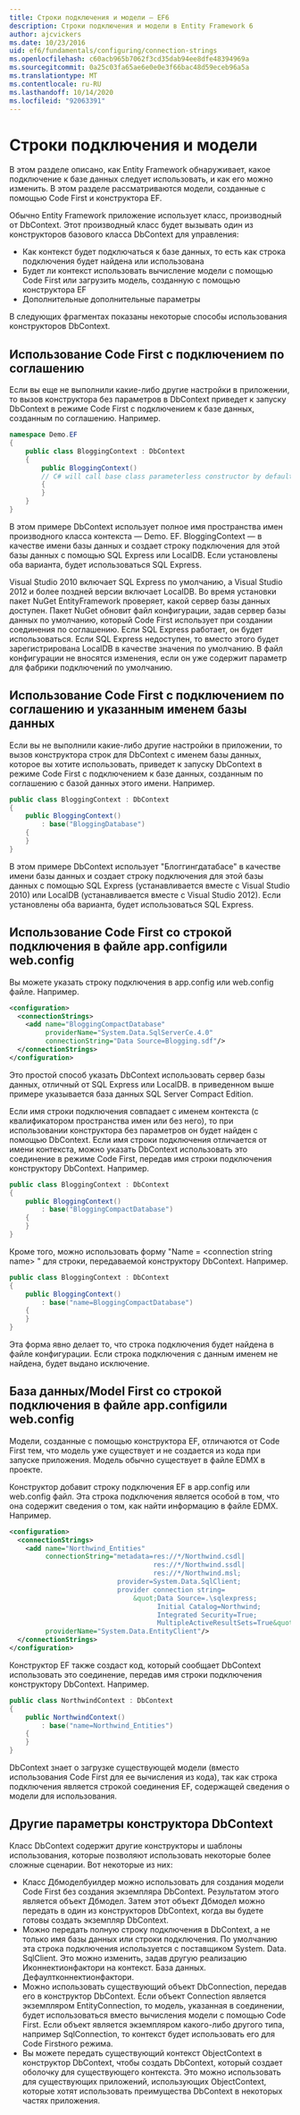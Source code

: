 ```yaml
---
title: Строки подключения и модели — EF6
description: Строки подключения и модели в Entity Framework 6
author: ajcvickers
ms.date: 10/23/2016
uid: ef6/fundamentals/configuring/connection-strings
ms.openlocfilehash: c60acb965b7062f3cd35dab94ee8dfe48394969a
ms.sourcegitcommit: 0a25c03fa65ae6e0e0e3f66bac48d59eceb96a5a
ms.translationtype: MT
ms.contentlocale: ru-RU
ms.lasthandoff: 10/14/2020
ms.locfileid: "92063391"
---
```

# <a name="connection-strings-and-models"></a>Строки подключения и модели
В этом разделе описано, как Entity Framework обнаруживает, какое подключение к базе данных следует использовать, и как его можно изменить. В этом разделе рассматриваются модели, созданные с помощью Code First и конструктора EF.  

Обычно Entity Framework приложение использует класс, производный от DbContext. Этот производный класс будет вызывать один из конструкторов базового класса DbContext для управления:  

- Как контекст будет подключаться к базе данных, то есть как строка подключения будет найдена или использована  
- Будет ли контекст использовать вычисление модели с помощью Code First или загрузить модель, созданную с помощью конструктора EF  
- Дополнительные дополнительные параметры  

В следующих фрагментах показаны некоторые способы использования конструкторов DbContext.  

## <a name="use-code-first-with-connection-by-convention"></a>Использование Code First с подключением по соглашению  

Если вы еще не выполнили какие-либо другие настройки в приложении, то вызов конструктора без параметров в DbContext приведет к запуску DbContext в режиме Code First с подключением к базе данных, созданным по соглашению. Например.  

``` csharp  
namespace Demo.EF
{
    public class BloggingContext : DbContext
    {
        public BloggingContext()
        // C# will call base class parameterless constructor by default
        {
        }
    }
}
```  

В этом примере DbContext использует полное имя пространства имен производного класса контекста — Demo. EF. BloggingContext — в качестве имени базы данных и создает строку подключения для этой базы данных с помощью SQL Express или LocalDB. Если установлены оба варианта, будет использоваться SQL Express.  

Visual Studio 2010 включает SQL Express по умолчанию, а Visual Studio 2012 и более поздней версии включает LocalDB. Во время установки пакет NuGet EntityFramework проверяет, какой сервер базы данных доступен. Пакет NuGet обновит файл конфигурации, задав сервер базы данных по умолчанию, который Code First использует при создании соединения по соглашению. Если SQL Express работает, он будет использоваться. Если SQL Express недоступен, то вместо этого будет зарегистрирована LocalDB в качестве значения по умолчанию. В файл конфигурации не вносятся изменения, если он уже содержит параметр для фабрики подключений по умолчанию.  

## <a name="use-code-first-with-connection-by-convention-and-specified-database-name"></a>Использование Code First с подключением по соглашению и указанным именем базы данных  

Если вы не выполнили какие-либо другие настройки в приложении, то вызов конструктора строк для DbContext с именем базы данных, которое вы хотите использовать, приведет к запуску DbContext в режиме Code First с подключением к базе данных, созданным по соглашению с базой данных этого имени. Например.  

``` csharp  
public class BloggingContext : DbContext
{
    public BloggingContext()
        : base("BloggingDatabase")
    {
    }
}
```  

В этом примере DbContext использует "Блоггингдатабасе" в качестве имени базы данных и создает строку подключения для этой базы данных с помощью SQL Express (устанавливается вместе с Visual Studio 2010) или LocalDB (устанавливается вместе с Visual Studio 2012). Если установлены оба варианта, будет использоваться SQL Express.  

## <a name="use-code-first-with-connection-string-in-appconfigwebconfig-file"></a>Использование Code First со строкой подключения в файле app.configили web.config  

Вы можете указать строку подключения в app.config или web.config файле. Например.  

``` xml  
<configuration>
  <connectionStrings>
    <add name="BloggingCompactDatabase"
         providerName="System.Data.SqlServerCe.4.0"
         connectionString="Data Source=Blogging.sdf"/>
  </connectionStrings>
</configuration>
```  

Это простой способ указать DbContext использовать сервер базы данных, отличный от SQL Express или LocalDB. в приведенном выше примере указывается база данных SQL Server Compact Edition.  

Если имя строки подключения совпадает с именем контекста (с квалификатором пространства имен или без него), то при использовании конструктора без параметров он будет найден с помощью DbContext. Если имя строки подключения отличается от имени контекста, можно указать DbContext использовать это соединение в режиме Code First, передав имя строки подключения конструктору DbContext. Например.  

``` csharp  
public class BloggingContext : DbContext
{
    public BloggingContext()
        : base("BloggingCompactDatabase")
    {
    }
}
```  

Кроме того, можно использовать форму "Name = \<connection string name\> " для строки, передаваемой конструктору DbContext. Например.  

``` csharp  
public class BloggingContext : DbContext
{
    public BloggingContext()
        : base("name=BloggingCompactDatabase")
    {
    }
}
```  

Эта форма явно делает то, что строка подключения будет найдена в файле конфигурации. Если строка подключения с данным именем не найдена, будет выдано исключение.  

## <a name="databasemodel-first-with-connection-string-in-appconfigwebconfig-file"></a>База данных/Model First со строкой подключения в файле app.configили web.config  

Модели, созданные с помощью конструктора EF, отличаются от Code First тем, что модель уже существует и не создается из кода при запуске приложения. Модель обычно существует в файле EDMX в проекте.  

Конструктор добавит строку подключения EF в app.config или web.config файл. Эта строка подключения является особой в том, что она содержит сведения о том, как найти информацию в файле EDMX. Например.  

``` xml  
<configuration>  
  <connectionStrings>  
    <add name="Northwind_Entities"  
         connectionString="metadata=res://*/Northwind.csdl|  
                                    res://*/Northwind.ssdl|  
                                    res://*/Northwind.msl;  
                           provider=System.Data.SqlClient;  
                           provider connection string=  
                               &quot;Data Source=.\sqlexpress;  
                                     Initial Catalog=Northwind;  
                                     Integrated Security=True;  
                                     MultipleActiveResultSets=True&quot;"  
         providerName="System.Data.EntityClient"/>  
  </connectionStrings>  
</configuration>
```  

Конструктор EF также создаст код, который сообщает DbContext использовать это соединение, передав имя строки подключения конструктору DbContext. Например.  

``` csharp  
public class NorthwindContext : DbContext
{
    public NorthwindContext()
        : base("name=Northwind_Entities")
    {
    }
}
```  

DbContext знает о загрузке существующей модели (вместо использования Code First для ее вычисления из кода), так как строка подключения является строкой соединения EF, содержащей сведения о модели для использования.  

## <a name="other-dbcontext-constructor-options"></a>Другие параметры конструктора DbContext  

Класс DbContext содержит другие конструкторы и шаблоны использования, которые позволяют использовать некоторые более сложные сценарии. Вот некоторые из них:  

- Класс Дбмоделбуилдер можно использовать для создания модели Code First без создания экземпляра DbContext. Результатом этого является объект Дбмодел. Затем этот объект Дбмодел можно передать в один из конструкторов DbContext, когда вы будете готовы создать экземпляр DbContext.  
- Можно передать полную строку подключения в DbContext, а не только имя базы данных или строки подключения. По умолчанию эта строка подключения используется с поставщиком System. Data. SqlClient. Это можно изменить, задав другую реализацию Иконнектионфактори на контекст. База данных. Дефаултконнектионфактори.  
- Можно использовать существующий объект DbConnection, передав его в конструктор DbContext. Если объект Connection является экземпляром EntityConnection, то модель, указанная в соединении, будет использоваться вместо вычисления модели с помощью Code First. Если объект является экземпляром какого-либо другого типа, например SqlConnection, то контекст будет использовать его для Code Firstного режима.  
- Вы можете передать существующий контекст ObjectContext в конструктор DbContext, чтобы создать DbContext, который создает оболочку для существующего контекста. Это можно использовать для существующих приложений, использующих ObjectContext, которые хотят использовать преимущества DbContext в некоторых частях приложения.  
